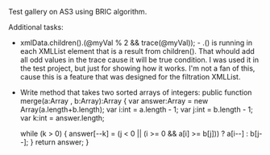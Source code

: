 Test gallery on AS3 using BRIC algorithm.

Additional tasks:
- xmlData.children().(@myVal % 2 && trace(@myVal)); - .() is running in each XMLList element that is a result from children(). That whould add all odd values in the trace cause it will be true condition. I was used it in the test project, but just for showing how it works. I'm not a fan of this, cause this is a feature that was designed for the filtration XMLList.

- Write method that takes two sorted arrays of integers:
public function merge(a:Array , b:Array):Array {
    var answer:Array = new Array(a.length+b.length);
    var i:int = a.length - 1;
    var j:int = b.length - 1;
    var k:int = answer.length;

    while (k > 0) {
        answer[--k] = (j < 0 || (i >= 0 && a[i] >= b[j])) ? a[i--] : b[j--];
    }
    return answer;
}
